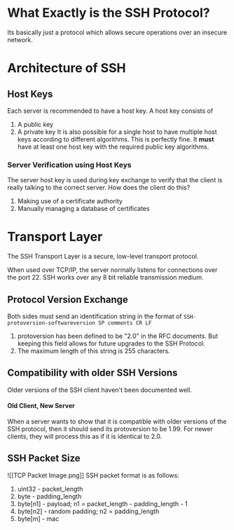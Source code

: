 # What Exactly is the SSH Protocol?
Its basically just a protocol which allows secure operations over an insecure network.
# Architecture of SSH
## Host Keys
Each server is recommended to have a host key. A host key consists of
1. A public key
2. A private key
It is also possible for a single host to have multiple host keys according to different algorithms. This is perfectly fine. It **must** have at least one host key with the required public key algorithms.
### Server Verification using Host Keys
The server host key is used during key exchange to verify that the client is really talking to the correct server. How does the client do this?
1. Making use of a certificate authority
2. Manually managing a database of certificates

# Transport Layer
The SSH Transport Layer is a secure, low-level transport protocol. 

When used over TCP/IP, the server normally listens for connections over the port 22. SSH works over any 8 bit reliable transmission medium.
## Protocol Version Exchange
Both sides must send an identification string in the format of
`SSH-protoversion-softwareversion SP comments CR LF`
1. protoversion has been defined to be "2.0" in the RFC documents. But keeping this field allows for future upgrades to the SSH Protocol.
2. The maximum length of this string is 255 characters.
## Compatibility with older SSH Versions
Older versions of the SSH client haven't been documented well. 
#### Old Client, New Server
When a server wants to show that it is compatible with older versions of the SSH protocol, then it should send its protoversion to be 1.99. For newer clients, they will process this as if it is identical to 2.0. 
## SSH Packet Size
![[TCP Packet Image.png]]
SSH packet format is as follows:
1. uint32 - packet_length
2. byte - padding_length
3. byte[n1] - payload; n1 = packet_length - padding_length - 1
4. byte[n2] - random padding; n2 = padding_length
5. byte[m] - mac

